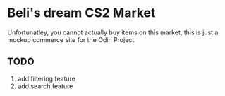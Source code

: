 # Beli's dream CS2 Market
Unfortunatley, you cannot actually buy items on this market, this is just a mockup commerce site for the Odin Project

## TODO
1. add filtering feature
2. add search feature